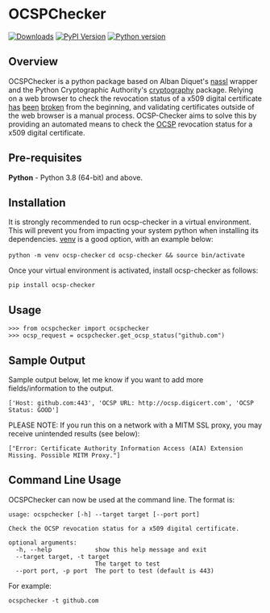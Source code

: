 # OCSPChecker

[![Downloads](https://pepy.tech/badge/ocsp-checker/month)](https://pepy.tech/project/ocsp-checker)
[![PyPI Version](https://img.shields.io/pypi/v/ocsp-checker.svg)](https://pypi.org/project/ocsp-checker/)
[![Python version](https://img.shields.io/pypi/pyversions/ocsp-checker.svg)](https://pypi.org/project/ocsp-checker/)

## Overview

OCSPChecker is a python package based on Alban Diquet's [nassl](https://github.com/nabla-c0d3/nassl) wrapper and the Python Cryptographic Authority's [cryptography](https://github.com/pyca/cryptography) package. Relying on a web browser to check the revocation status of a x509 digital certificate [has](https://www.imperialviolet.org/2014/04/19/revchecking.html) [been](https://www.imperialviolet.org/2014/04/29/revocationagain.html) [broken](https://scotthelme.co.uk/revocation-is-broken/) from the beginning, and validating certificates outside of the web browser is a manual process. OCSP-Checker aims to solve this by providing an automated means to check the [OCSP](https://en.wikipedia.org/wiki/Online_Certificate_Status_Protocol) revocation status for a x509 digital certificate.


## Pre-requisites

__Python__ - Python 3.8 (64-bit) and above.

## Installation

It is strongly recommended to run ocsp-checker in a virtual environment. This will prevent you from impacting your system python when installing its dependencies. [venv](https://docs.python.org/3/library/venv.html) is a good option, with an example below:

```python -m venv ocsp-checker```
```cd ocsp-checker && source bin/activate```

Once your virtual environment is activated, install ocsp-checker as follows:

```pip install ocsp-checker```

## Usage

```
>>> from ocspchecker import ocspchecker
>>> ocsp_request = ocspchecker.get_ocsp_status("github.com")
```

## Sample Output

Sample output below, let me know if you want to add more fields/information to the output.

```
['Host: github.com:443', 'OCSP URL: http://ocsp.digicert.com', 'OCSP Status: GOOD']
```

PLEASE NOTE: If you run this on a network with a MITM SSL proxy, you may receive unintended results (see below):
```
["Error: Certificate Authority Information Access (AIA) Extension Missing. Possible MITM Proxy."]
```

## Command Line Usage

OCSPChecker can now be used at the command line. The format is:
```
usage: ocspchecker [-h] --target target [--port port]

Check the OCSP revocation status for a x509 digital certificate.

optional arguments:
  -h, --help            show this help message and exit
  --target target, -t target
                        The target to test
  --port port, -p port  The port to test (default is 443)
```

For example:

``` ocspchecker -t github.com ```
